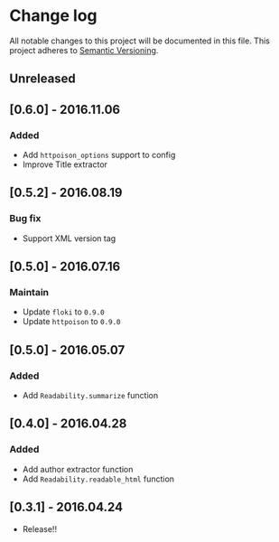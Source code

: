# Change log

All notable changes to this project will be documented in this file.
This project adheres to [Semantic Versioning](http://semver.org/).

## Unreleased

## [0.6.0] - 2016.11.06

### Added
- Add `httpoison_options` support to config
- Improve Title extractor

## [0.5.2] - 2016.08.19

### Bug fix
- Support XML version tag


## [0.5.0] - 2016.07.16

### Maintain
- Update `floki` to `0.9.0`
- Update `httpoison` to `0.9.0`

## [0.5.0] - 2016.05.07

### Added
- Add `Readability.summarize` function

## [0.4.0] - 2016.04.28

### Added
- Add author extractor function
- Add `Readability.readable_html` function

## [0.3.1] - 2016.04.24

- Release!!
